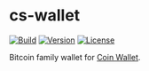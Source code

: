 # cs-wallet

[![Build](https://github.com/CoinSpace/cs-wallet/actions/workflows/ci.yml/badge.svg)](https://github.com/CoinSpace/cs-wallet/actions/workflows/ci.yml)
[![Version](https://img.shields.io/github/v/tag/CoinSpace/cs-wallet?label=version)](https://github.com/CoinSpace/cs-wallet/releases)
[![License](https://img.shields.io/github/license/CoinSpace/cs-wallet?color=blue)](https://github.com/CoinSpace/cs-wallet/blob/master/LICENSE)

Bitcoin family wallet for [Coin Wallet](https://github.com/CoinSpace/CoinSpace).

